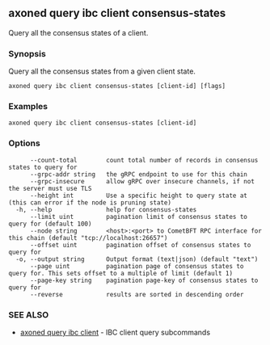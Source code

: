 ## axoned query ibc client consensus-states

Query all the consensus states of a client.

### Synopsis

Query all the consensus states from a given client state.

```
axoned query ibc client consensus-states [client-id] [flags]
```

### Examples

```
axoned query ibc client consensus-states [client-id]
```

### Options

```
      --count-total        count total number of records in consensus states to query for
      --grpc-addr string   the gRPC endpoint to use for this chain
      --grpc-insecure      allow gRPC over insecure channels, if not the server must use TLS
      --height int         Use a specific height to query state at (this can error if the node is pruning state)
  -h, --help               help for consensus-states
      --limit uint         pagination limit of consensus states to query for (default 100)
      --node string        <host>:<port> to CometBFT RPC interface for this chain (default "tcp://localhost:26657")
      --offset uint        pagination offset of consensus states to query for
  -o, --output string      Output format (text|json) (default "text")
      --page uint          pagination page of consensus states to query for. This sets offset to a multiple of limit (default 1)
      --page-key string    pagination page-key of consensus states to query for
      --reverse            results are sorted in descending order
```

### SEE ALSO

* [axoned query ibc client](axoned_query_ibc_client.md)	 - IBC client query subcommands
